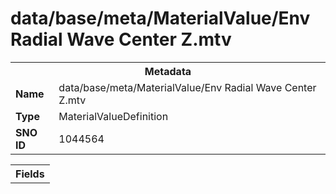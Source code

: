 <h1>data/base/meta/MaterialValue/Env Radial Wave Center Z.mtv</h1><table><tr><th colspan="100%">Metadata</th></tr><tr><td><b>Name</b></td><td>data/base/meta/MaterialValue/Env Radial Wave Center Z.mtv</td></tr><tr><td><b>Type</b></td><td>MaterialValueDefinition</td></tr><tr><td><b>SNO ID</b></td><td>1044564</td></tr></table>

<table><tr><th colspan="100%">Fields</th></tr></table>

